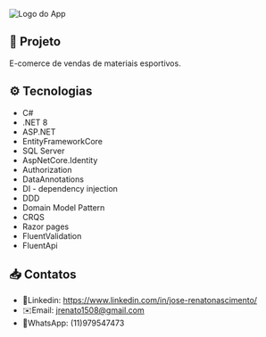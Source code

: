 ![Logo do App](https://github.com/jrenato1508/Midia-joseRenato/blob/main/imglinkedin.png?raw=true)


## 📱 Projeto
E-comerce de vendas de materiais esportivos.

	
## ⚙️ Tecnologias
* C# 
* .NET 8
* ASP.NET
* EntityFrameworkCore
* SQL Server
* AspNetCore.Identity
* Authorization
* DataAnnotations
* DI - dependency injection
* DDD
* Domain Model Pattern
* CRQS
* Razor pages
* FluentValidation
* FluentApi





## 📥 Contatos
* 👤Linkedin: https://www.linkedin.com/in/jose-renatonascimento/ 
* ✉️Email: jrenato1508@gmail.com 
* 📱WhatsApp: (11)979547473
